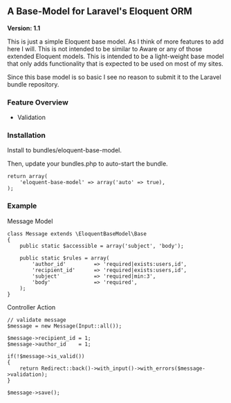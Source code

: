 ## A Base-Model for Laravel's Eloquent ORM

**Version: 1.1**

This is just a simple Eloquent base model. As I think of more features to add here I will. This is not intended to be similar to Aware or any of those extended Eloquent models. This is intended to be a light-weight base model that only adds functionality that is expected to be used on most of my sites.

Since this base model is so basic I see no reason to submit it to the Laravel bundle repository.

### Feature Overview

- Validation

### Installation

Install to bundles/eloquent-base-model.

Then, update your bundles.php to auto-start the bundle.

	return array(
		'eloquent-base-model' => array('auto' => true),
	);

### Example

Message Model

    class Message extends \EloquentBaseModel\Base
    {
        public static $accessible = array('subject', 'body');

        public static $rules = array(
            'author_id'         => 'required|exists:users,id',
            'recipient_id'      => 'required|exists:users,id',
            'subject'           => 'required|min:3',
            'body'              => 'required',
        );
    }

Controller Action

    // validate message
    $message = new Message(Input::all());

    $message->recipient_id = 1;
    $message->author_id    = 1;

    if(!$message->is_valid())
    {
        return Redirect::back()->with_input()->with_errors($message->validation);
    }

    $message->save();